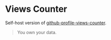 # Views Counter

Self-host version of [github-profile-views-counter](https://github.com/antonkomarev/github-profile-views-counter).

> You own your data.

